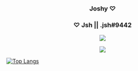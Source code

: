 <h3 align="center">Joshy ♡</h3>
<h3 align="center">♡ Jsh || .jsh#9442 </h3>

<p align="center"><img align="center"
        src="https://github-readme-stats.vercel.app/api?username=ThatJsh&hide=contribs,prs&show_icons=true&bg_color=30,e96443,904e95&title_color=fff&text_color=fff"
<p align="center">

<p align="center">
    <img src="https://discord.c99.nl/widget/theme-2/765672517297766462.png" />
</p>

[![Top Langs](https://github-readme-stats.vercel.app/api/top-langs/?username=ThatJsh&layout=compact)](https://github.com/anuraghazra/github-readme-stats)
